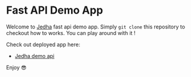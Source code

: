 # Fast API Demo App 

Welcome to [Jedha](https://jedha.co) fast api demo app. Simply `git clone` this repository to checkout how to works. You can play around with it !

Check out deployed app here: 

* [Jedha demo api](https://jedha-fast-api-demo.herokuapp.com/)

Enjoy 😎